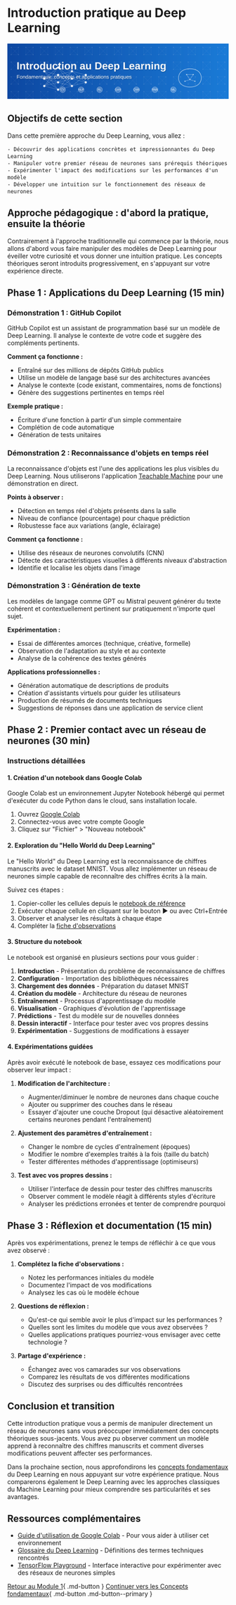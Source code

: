 # Introduction pratique au Deep Learning

![Introduction pratique](../images/banner-intro-dl.svg)

## Objectifs de cette section

Dans cette première approche du Deep Learning, vous allez :

    - Découvrir des applications concrètes et impressionnantes du Deep Learning
    - Manipuler votre premier réseau de neurones sans prérequis théoriques
    - Expérimenter l'impact des modifications sur les performances d'un modèle
    - Développer une intuition sur le fonctionnement des réseaux de neurones

## Approche pédagogique : d'abord la pratique, ensuite la théorie

Contrairement à l'approche traditionnelle qui commence par la théorie, nous allons d'abord vous faire manipuler des modèles de Deep Learning pour éveiller votre curiosité et vous donner une intuition pratique. Les concepts théoriques seront introduits progressivement, en s'appuyant sur votre expérience directe.

## Phase 1 : Applications du Deep Learning (15 min)

### Démonstration 1 : GitHub Copilot

GitHub Copilot est un assistant de programmation basé sur un modèle de Deep Learning. Il analyse le contexte de votre code et suggère des compléments pertinents.

**Comment ça fonctionne :**
  - Entraîné sur des millions de dépôts GitHub publics
  - Utilise un modèle de langage basé sur des architectures avancées
  - Analyse le contexte (code existant, commentaires, noms de fonctions)
  - Génère des suggestions pertinentes en temps réel

**Exemple pratique :**
  - Écriture d'une fonction à partir d'un simple commentaire
  - Complétion de code automatique
  - Génération de tests unitaires

### Démonstration 2 : Reconnaissance d'objets en temps réel

La reconnaissance d'objets est l'une des applications les plus visibles du Deep Learning. Nous utiliserons l'application [Teachable Machine](https://teachablemachine.withgoogle.com/) pour une démonstration en direct.

**Points à observer :**
  - Détection en temps réel d'objets présents dans la salle
  - Niveau de confiance (pourcentage) pour chaque prédiction
  - Robustesse face aux variations (angle, éclairage)

**Comment ça fonctionne :**
  - Utilise des réseaux de neurones convolutifs (CNN)
  - Détecte des caractéristiques visuelles à différents niveaux d'abstraction
  - Identifie et localise les objets dans l'image

### Démonstration 3 : Génération de texte

Les modèles de langage comme GPT ou Mistral peuvent générer du texte cohérent et contextuellement pertinent sur pratiquement n'importe quel sujet.

**Expérimentation :**
  - Essai de différentes amorces (technique, créative, formelle)
  - Observation de l'adaptation au style et au contexte
  - Analyse de la cohérence des textes générés

**Applications professionnelles :**
  - Génération automatique de descriptions de produits
  - Création d'assistants virtuels pour guider les utilisateurs
  - Production de résumés de documents techniques
  - Suggestions de réponses dans une application de service client

## Phase 2 : Premier contact avec un réseau de neurones (30 min)

### Instructions détaillées

#### 1. Création d'un notebook dans Google Colab

Google Colab est un environnement Jupyter Notebook hébergé qui permet d'exécuter du code Python dans le cloud, sans installation locale.

1. Ouvrez [Google Colab](https://colab.research.google.com/)
2. Connectez-vous avec votre compte Google
3. Cliquez sur "Fichier" > "Nouveau notebook"

#### 2. Exploration du "Hello World du Deep Learning"

Le "Hello World" du Deep Learning est la reconnaissance de chiffres manuscrits avec le dataset MNIST. Vous allez implémenter un réseau de neurones simple capable de reconnaître des chiffres écrits à la main.

Suivez ces étapes :
   1. Copier-coller les cellules depuis le [notebook de référence](ressources/hello-world-dl.ipynb)
   2. Exécuter chaque cellule en cliquant sur le bouton ▶️ ou avec Ctrl+Entrée
   3. Observer et analyser les résultats à chaque étape
   4. Compléter la [fiche d'observations](ressources/fiche-observations.md)

#### 3. Structure du notebook

Le notebook est organisé en plusieurs sections pour vous guider :

1. **Introduction** - Présentation du problème de reconnaissance de chiffres
2. **Configuration** - Importation des bibliothèques nécessaires
3. **Chargement des données** - Préparation du dataset MNIST
4. **Création du modèle** - Architecture du réseau de neurones
5. **Entraînement** - Processus d'apprentissage du modèle
6. **Visualisation** - Graphiques d'évolution de l'apprentissage
7. **Prédictions** - Test du modèle sur de nouvelles données
8. **Dessin interactif** - Interface pour tester avec vos propres dessins
9. **Expérimentation** - Suggestions de modifications à essayer

#### 4. Expérimentations guidées

Après avoir exécuté le notebook de base, essayez ces modifications pour observer leur impact :

1. **Modification de l'architecture :**
   * Augmenter/diminuer le nombre de neurones dans chaque couche
   * Ajouter ou supprimer des couches dans le réseau
   * Essayer d'ajouter une couche Dropout (qui désactive aléatoirement certains neurones pendant l'entraînement)

2. **Ajustement des paramètres d'entraînement :**
   * Changer le nombre de cycles d'entraînement (époques)
   * Modifier le nombre d'exemples traités à la fois (taille du batch)
   * Tester différentes méthodes d'apprentissage (optimiseurs)
  
3. **Test avec vos propres dessins :**
      - Utiliser l'interface de dessin pour tester des chiffres manuscrits
      - Observer comment le modèle réagit à différents styles d'écriture
      - Analyser les prédictions erronées et tenter de comprendre pourquoi

## Phase 3 : Réflexion et documentation (15 min)

Après vos expérimentations, prenez le temps de réfléchir à ce que vous avez observé :

1. **Complétez la fiche d'observations :**
   - Notez les performances initiales du modèle
   - Documentez l'impact de vos modifications
   - Analysez les cas où le modèle échoue

2. **Questions de réflexion :**
   - Qu'est-ce qui semble avoir le plus d'impact sur les performances ?
   - Quelles sont les limites du modèle que vous avez observées ?
   - Quelles applications pratiques pourriez-vous envisager avec cette technologie ?

3. **Partage d'expérience :**
   - Échangez avec vos camarades sur vos observations
   - Comparez les résultats de vos différentes modifications
   - Discutez des surprises ou des difficultés rencontrées

## Conclusion et transition

Cette introduction pratique vous a permis de manipuler directement un réseau de neurones sans vous préoccuper immédiatement des concepts théoriques sous-jacents. Vous avez pu observer comment un modèle apprend à reconnaître des chiffres manuscrits et comment diverses modifications peuvent affecter ses performances.

Dans la prochaine section, nous approfondirons les [concepts fondamentaux](concepts-fondamentaux.md) du Deep Learning en nous appuyant sur votre expérience pratique. Nous comparerons également le Deep Learning avec les approches classiques du Machine Learning pour mieux comprendre ses particularités et ses avantages.

## Ressources complémentaires

- [Guide d'utilisation de Google Colab](ressources/guide-colab.md) - Pour vous aider à utiliser cet environnement
- [Glossaire du Deep Learning](ressources/glossaire-dl.md) - Définitions des termes techniques rencontrés
- [TensorFlow Playground](https://playground.tensorflow.org/) - Interface interactive pour expérimenter avec des réseaux de neurones simples

[Retour au Module 1](index.md){ .md-button }
[Continuer vers les Concepts fondamentaux](concepts-fondamentaux.md){ .md-button .md-button--primary }